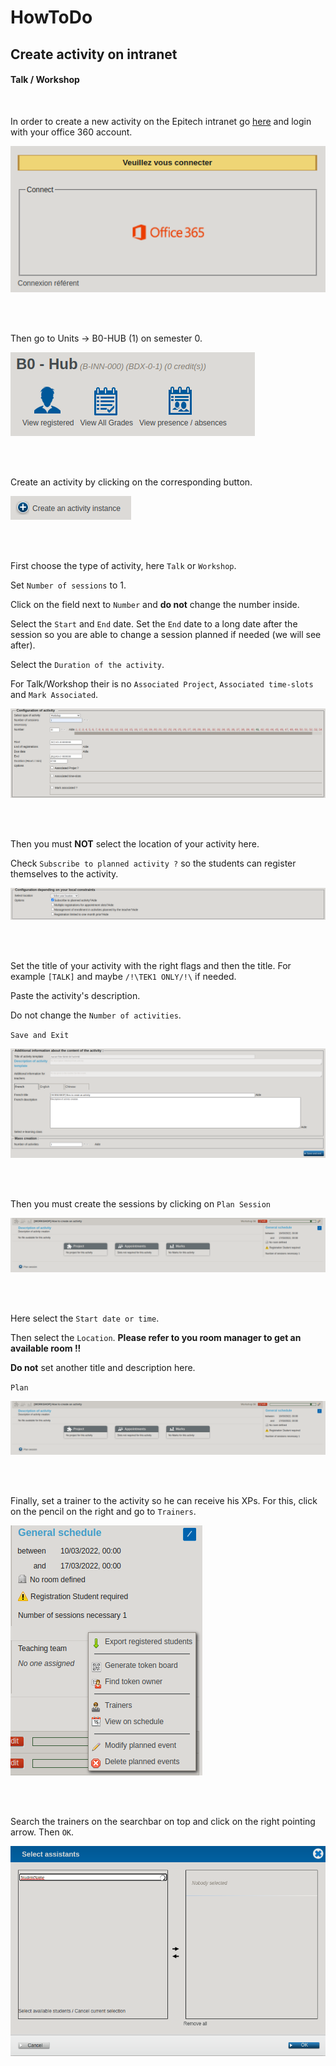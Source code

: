 # HowToDo

## Create activity on intranet

#### Talk / Workshop

<br/>

In order to create a new activity on the Epitech intranet go [here](https://intra.epitech.eu/) and login with your office 360 account.

![Office 360 Connection](CreateActivity/Office360.png)

<br/>
<br/>

Then go to Units -> B0-HUB (1) on semester 0.

![Module HUB](CreateActivity/ModuleHUB.png)

<br/>
<br/>

Create an activity by clicking on the corresponding button.

![Create Activity](CreateActivity/CreateActivity.png)

<br/>
<br/>

First choose the type of activity, here `Talk` or `Workshop`.

Set `Number of sessions` to 1.

Click on the field next to `Number` and **do not** change the number inside.

Select the `Start` and `End` date. Set the `End` date to a long date after the session so you are able to change a session planned if needed (we will see after).

Select the `Duration of the activity`.

For Talk/Workshop their is no `Associated Project`, `Associated time-slots` and `Mark Associated`.

![Setup Activity 1](CreateActivity/Activity1.png)

<br/>
<br/>

Then you must **NOT** select the location of your activity here.

Check `Subscribe to planned activity ?` so the students can register themselves to the activity.

![Setup Activity 2](CreateActivity/Activity2.png)

<br/>
<br/>

Set the title of your activity with the right flags and then the title.
For example `[TALK]` and maybe `/!\TEK1 ONLY/!\` if needed.

Paste the activity's description.

Do not change the `Number of activities`.

`Save and Exit`

![Setup Activity 3](CreateActivity/Activity3.png)

<br/>
<br/>

Then you must create the sessions by clicking on `Plan Session`

![Plan Session](CreateActivity/PlanSession.png)

<br/>
<br/>

Here select the `Start date or time`.

Then select the `Location`.
**Please refer to you room manager to get an available room !!**

**Do not** set another title and description here.

`Plan`

![Plan Session](CreateActivity/PlanSession.png)

<br/>
<br/>

Finally, set a trainer to the activity so he can receive his XPs.
For this, click on the pencil on the right and go to `Trainers`.

![Trainer](CreateActivity/SetTrainer.png)

<br/>
<br/>

Search the trainers on the searchbar on top and click on the right pointing arrow.
Then `OK`.

![Setup Trainer](CreateActivity/Trainer.png)

<br/>
<br/>

